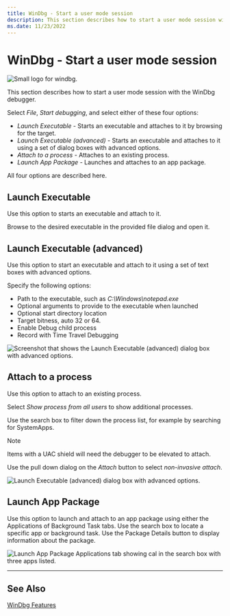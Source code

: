 ```yaml
---
title: WinDbg - Start a user mode session
description: This section describes how to start a user mode session with the WinDbg debugger.
ms.date: 11/23/2022
---
```


# WinDbg - Start a user mode session

![Small logo for windbg.](images/windbgx-preview-logo.png)

This section describes how to start a user mode session with the WinDbg debugger.

Select *File*, *Start debugging*, and select either of these four options:

- *Launch Executable* - Starts an executable and attaches to it by browsing for the target.
- *Launch Executable (advanced)* - Starts an executable and attaches to it using a set of dialog boxes with advanced options.
- *Attach to a process* - Attaches to an existing process.
- *Launch App Package* - Launches and attaches to an app package.

All four options are described here.

## Launch Executable

Use this option to starts an executable and attach to it.

Browse to the desired executable in the provided file dialog and open it. 

## Launch Executable (advanced)

Use this option to start an executable and attach to it using a set of text boxes with advanced options. 

Specify the following options:
- Path to the executable, such as *C:\Windows\notepad.exe*
- Optional arguments to provide to the executable when launched
- Optional start directory location
- Target bitness, auto 32 or 64.
- Enable Debug child process
- Record with Time Travel Debugging

![Screenshot that shows the Launch Executable (advanced) dialog box with advanced options.](images/windbgx-launch-executable-advanced.png)

## Attach to a process

Use this option to attach to an existing process.

Select *Show process from all users* to show additional processes.

Use the search box to filter down the process list, for example by searching for SystemApps.

> [!NOTE]
> Items with a UAC shield will need the debugger to be elevated to attach.

Use the pull down dialog on the *Attach* button to select *non-invasive attach*.

![Launch Executable (advanced) dialog box with advanced options.](images/windbgx-attach-to-a-process.png)

## Launch App Package

Use this option to launch and attach to an app package using either the Applications of Background Task tabs. Use the search box to locate a specific app or background task. Use the Package Details button to display information about the package.

![Launch App Package Applications tab showing cal in the search box with three apps listed.](images/windbgx-launch-app-package.png)

---

## See Also

[WinDbg Features](debugging-using-windbg-preview.md)

